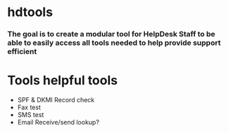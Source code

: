 # hdtools
### The goal is to create a modular tool for HelpDesk Staff to be able to easily access all tools needed to help provide support efficient

# Tools helpful tools
- SPF & DKMI Record check
- Fax test
- SMS test
- Email Receive/send lookup?
